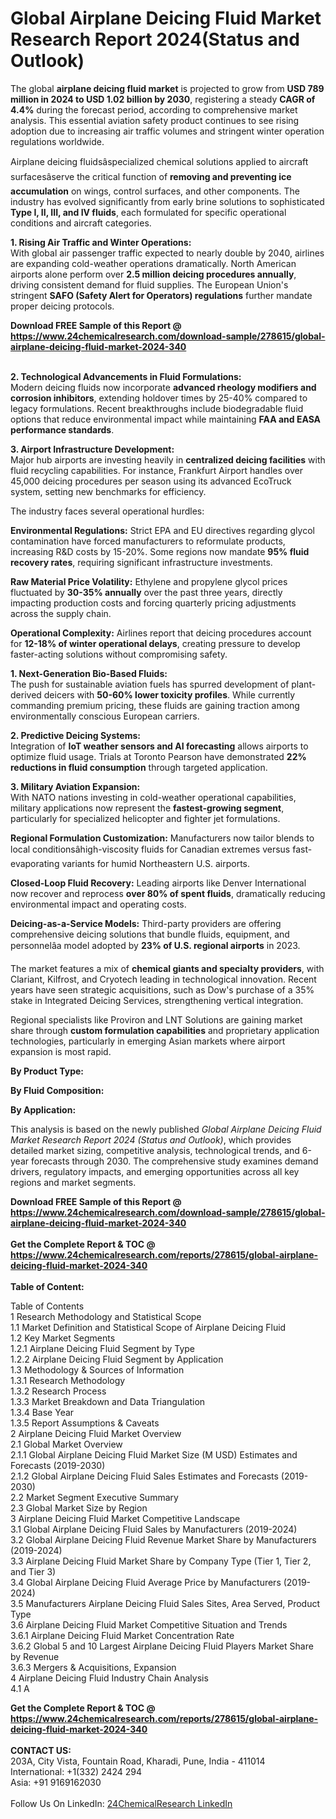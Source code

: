 <h1>Global Airplane Deicing Fluid Market Research Report 2024(Status and Outlook)</h1><p>The global <strong>airplane deicing fluid market</strong> is projected to grow from <strong>USD 789 million in 2024 to USD 1.02 billion by 2030</strong>, registering a steady <strong>CAGR of 4.4%</strong> during the forecast period, according to comprehensive market analysis. This essential aviation safety product continues to see rising adoption due to increasing air traffic volumes and stringent winter operation regulations worldwide.</p><p>Airplane deicing fluidsâspecialized chemical solutions applied to aircraft surfacesâserve the critical function of <strong>removing and preventing ice accumulation</strong> on wings, control surfaces, and other components. The industry has evolved significantly from early brine solutions to sophisticated <strong>Type I, II, III, and IV fluids</strong>, each formulated for specific operational conditions and aircraft categories.</p><p><strong>1. Rising Air Traffic and Winter Operations:</strong><br>
With global air passenger traffic expected to nearly double by 2040, airlines are expanding cold-weather operations dramatically. North American airports alone perform over <strong>2.5 million deicing procedures annually</strong>, driving consistent demand for fluid supplies. The European Union's stringent <strong>SAFO (Safety Alert for Operators) regulations</strong> further mandate proper deicing protocols.</p><div><b>Download FREE Sample of this Report @ 
            <a href="https://www.24chemicalresearch.com/download-sample/278615/global-airplane-deicing-fluid-market-2024-340">
            https://www.24chemicalresearch.com/download-sample/278615/global-airplane-deicing-fluid-market-2024-340</a></b></div><br><p><strong>2. Technological Advancements in Fluid Formulations:</strong><br>
Modern deicing fluids now incorporate <strong>advanced rheology modifiers and corrosion inhibitors</strong>, extending holdover times by 25-40% compared to legacy formulations. Recent breakthroughs include biodegradable fluid options that reduce environmental impact while maintaining <strong>FAA and EASA performance standards</strong>.</p><p><strong>3. Airport Infrastructure Development:</strong><br>
Major hub airports are investing heavily in <strong>centralized deicing facilities</strong> with fluid recycling capabilities. For instance, Frankfurt Airport handles over 45,000 deicing procedures per season using its advanced EcoTruck system, setting new benchmarks for efficiency.</p><p>The industry faces several operational hurdles:</p><p><strong>Environmental Regulations:</strong> Strict EPA and EU directives regarding glycol contamination have forced manufacturers to reformulate products, increasing R&amp;D costs by 15-20%. Some regions now mandate <strong>95% fluid recovery rates</strong>, requiring significant infrastructure investments.</p><p><strong>Raw Material Price Volatility:</strong> Ethylene and propylene glycol prices fluctuated by <strong>30-35% annually</strong> over the past three years, directly impacting production costs and forcing quarterly pricing adjustments across the supply chain.</p><p><strong>Operational Complexity:</strong> Airlines report that deicing procedures account for <strong>12-18% of winter operational delays</strong>, creating pressure to develop faster-acting solutions without compromising safety.</p><p><strong>1. Next-Generation Bio-Based Fluids:</strong><br>
The push for sustainable aviation fuels has spurred development of plant-derived deicers with <strong>50-60% lower toxicity profiles</strong>. While currently commanding premium pricing, these fluids are gaining traction among environmentally conscious European carriers.</p><p><strong>2. Predictive Deicing Systems:</strong><br>
Integration of <strong>IoT weather sensors and AI forecasting</strong> allows airports to optimize fluid usage. Trials at Toronto Pearson have demonstrated <strong>22% reductions in fluid consumption</strong> through targeted application.</p><p><strong>3. Military Aviation Expansion:</strong><br>
With NATO nations investing in cold-weather operational capabilities, military applications now represent the <strong>fastest-growing segment</strong>, particularly for specialized helicopter and fighter jet formulations.</p><p><strong>Regional Formulation Customization:</strong> Manufacturers now tailor blends to local conditionsâhigh-viscosity fluids for Canadian extremes versus fast-evaporating variants for humid Northeastern U.S. airports.</p><p><strong>Closed-Loop Fluid Recovery:</strong> Leading airports like Denver International now recover and reprocess <strong>over 80% of spent fluids</strong>, dramatically reducing environmental impact and operating costs.</p><p><strong>Deicing-as-a-Service Models:</strong> Third-party providers are offering comprehensive deicing solutions that bundle fluids, equipment, and personnelâa model adopted by <strong>23% of U.S. regional airports</strong> in 2023.</p><p>The market features a mix of <strong>chemical giants and specialty providers</strong>, with Clariant, Kilfrost, and Cryotech leading in technological innovation. Recent years have seen strategic acquisitions, such as Dow's purchase of a 35% stake in Integrated Deicing Services, strengthening vertical integration.</p><p>Regional specialists like Proviron and LNT Solutions are gaining market share through <strong>custom formulation capabilities</strong> and proprietary application technologies, particularly in emerging Asian markets where airport expansion is most rapid.</p><p><strong>By Product Type:</strong></p><p><strong>By Fluid Composition:</strong></p><p><strong>By Application:</strong></p><p>This analysis is based on the newly published <em>Global Airplane Deicing Fluid Market Research Report 2024 (Status and Outlook)</em>, which provides detailed market sizing, competitive analysis, technological trends, and 6-year forecasts through 2030. The comprehensive study examines demand drivers, regulatory impacts, and emerging opportunities across all key regions and market segments.</p><div><b>Download FREE Sample of this Report @ 
            <a href="https://www.24chemicalresearch.com/download-sample/278615/global-airplane-deicing-fluid-market-2024-340">
            https://www.24chemicalresearch.com/download-sample/278615/global-airplane-deicing-fluid-market-2024-340</a></b></div><br><div><b>Get the Complete Report & TOC @ 
            <a href="https://www.24chemicalresearch.com/reports/278615/global-airplane-deicing-fluid-market-2024-340">
            https://www.24chemicalresearch.com/reports/278615/global-airplane-deicing-fluid-market-2024-340</a></b></div><br>
            <b>Table of Content:</b><p>Table of Contents<br />
1 Research Methodology and Statistical Scope<br />
1.1 Market Definition and Statistical Scope of Airplane Deicing Fluid<br />
1.2 Key Market Segments<br />
1.2.1 Airplane Deicing Fluid Segment by Type<br />
1.2.2 Airplane Deicing Fluid Segment by Application<br />
1.3 Methodology & Sources of Information<br />
1.3.1 Research Methodology<br />
1.3.2 Research Process<br />
1.3.3 Market Breakdown and Data Triangulation<br />
1.3.4 Base Year<br />
1.3.5 Report Assumptions & Caveats<br />
2 Airplane Deicing Fluid Market Overview<br />
2.1 Global Market Overview<br />
2.1.1 Global Airplane Deicing Fluid Market Size (M USD) Estimates and Forecasts (2019-2030)<br />
2.1.2 Global Airplane Deicing Fluid Sales Estimates and Forecasts (2019-2030)<br />
2.2 Market Segment Executive Summary<br />
2.3 Global Market Size by Region<br />
3 Airplane Deicing Fluid Market Competitive Landscape<br />
3.1 Global Airplane Deicing Fluid Sales by Manufacturers (2019-2024)<br />
3.2 Global Airplane Deicing Fluid Revenue Market Share by Manufacturers (2019-2024)<br />
3.3 Airplane Deicing Fluid Market Share by Company Type (Tier 1, Tier 2, and Tier 3)<br />
3.4 Global Airplane Deicing Fluid Average Price by Manufacturers (2019-2024)<br />
3.5 Manufacturers Airplane Deicing Fluid Sales Sites, Area Served, Product Type<br />
3.6 Airplane Deicing Fluid Market Competitive Situation and Trends<br />
3.6.1 Airplane Deicing Fluid Market Concentration Rate<br />
3.6.2 Global 5 and 10 Largest Airplane Deicing Fluid Players Market Share by Revenue<br />
3.6.3 Mergers & Acquisitions, Expansion<br />
4 Airplane Deicing Fluid Industry Chain Analysis<br />
4.1 A</p><div><b>Get the Complete Report & TOC @ 
            <a href="https://www.24chemicalresearch.com/reports/278615/global-airplane-deicing-fluid-market-2024-340">
            https://www.24chemicalresearch.com/reports/278615/global-airplane-deicing-fluid-market-2024-340</a></b></div><br><b>CONTACT US:</b><br>
            203A, City Vista, Fountain Road, Kharadi, Pune, India - 411014<br>
            International: +1(332) 2424 294<br>
            Asia: +91 9169162030 <br><br>
            Follow Us On LinkedIn: <a href="https://www.linkedin.com/company/24chemicalresearch/">24ChemicalResearch LinkedIn</a>